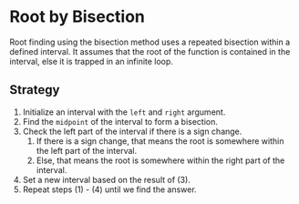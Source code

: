 # Root by Bisection

Root finding using the bisection method uses a repeated bisection within a defined interval.
It assumes that the root of the function is contained in the interval, else it is trapped in an infinite loop.

## Strategy

1. Initialize an interval with the `left` and `right` argument.
2. Find the `midpoint` of the interval to form a bisection.
3. Check the left part of the interval if there is a sign change.
   1. If there is a sign change, that means the root is somewhere within the left part of the interval.
   2. Else, that means the root is somewhere within the right part of the interval.
4. Set a new interval based on the result of (3).
5. Repeat steps (1) - (4) until we find the answer.
